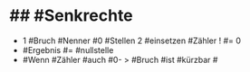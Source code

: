 # ## #Senkrechte #

 - 1 #Bruch #Nenner #0 #Stellen 
 2 #einsetzen #Zähler ! #= 0 
 - #Ergebnis #= #nullstelle 
 - #Wenn #Zähler #auch #0- > 
 #Bruch #ist #kürzbar #
